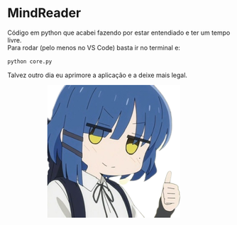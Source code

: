 # MindReader

Código em python que acabei fazendo por estar entendiado e ter um tempo livre. <br>
Para rodar (pelo menos no VS Code) basta ir no terminal e: <br>
```bash
python core.py
```
Talvez outro dia eu aprimore a aplicação e a deixe mais legal.

<p align="center">
  <img height="300" src="imagens/aaaa.png">
  &nbsp;&nbsp;&nbsp;&nbsp;&nbsp;
</p>
